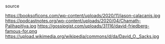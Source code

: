 

source

https://booksoficons.com/wp-content/uploads/2020/11/jason-calacanis.jpg
https://podcastnotes.org/wp-content/uploads/2020/04/Chamath-Palihapitiya.jpg
https://gossipgist.com/uploads/31116/david-friedberg-famous-for.png
https://upload.wikimedia.org/wikipedia/commons/d/da/David_O._Sacks.jpg

